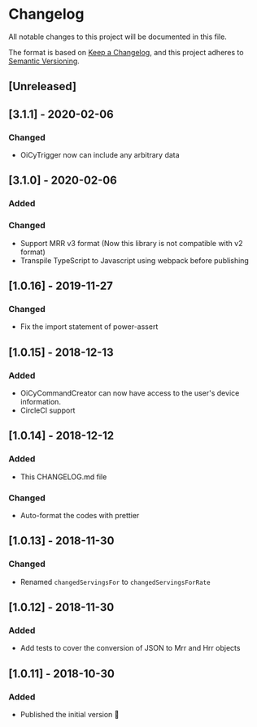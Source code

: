 # Changelog

All notable changes to this project will be documented in this file.

The format is based on [Keep a Changelog](https://keepachangelog.com/en/1.0.0/),
and this project adheres to [Semantic Versioning](https://semver.org/spec/v2.0.0.html).

## [Unreleased]

## [3.1.1] - 2020-02-06

### Changed

- OiCyTrigger now can include any arbitrary data

## [3.1.0] - 2020-02-06

### Added

### Changed

- Support MRR v3 format (Now this library is not compatible with v2 format)
- Transpile TypeScript to Javascript using webpack before publishing

## [1.0.16] - 2019-11-27

### Changed

- Fix the import statement of power-assert

## [1.0.15] - 2018-12-13

### Added

- OiCyCommandCreator can now have access to the user's device information.
- CircleCI support

## [1.0.14] - 2018-12-12

### Added

- This CHANGELOG.md file

### Changed

- Auto-format the codes with prettier

## [1.0.13] - 2018-11-30

### Changed

- Renamed `changedServingsFor` to `changedServingsForRate`

## [1.0.12] - 2018-11-30

### Added

- Add tests to cover the conversion of JSON to Mrr and Hrr objects

## [1.0.11] - 2018-10-30

### Added

- Published the initial version :tada:

